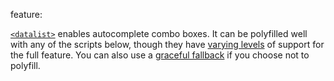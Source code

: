 feature: <datalist>
status: use
tags: polyfill gtie9 nomobile
kind: html
polyfillurls: [Minimal and library dependency-free vanilla JavaScript polyfill](https://github.com/mfranzke/datalist-polyfill), [Relevant Dropdowns](http://css-tricks.com/relevant-dropdowns-polyfill-for-datalist/), [jQuery Datalist Plugin](http://miketaylr.com/code/datalist.html)

[`<datalist>`](http://developers.whatwg.org/the-button-element.html#the-datalist-element) enables autocomplete combo boxes. It can be polyfilled well with any of the scripts below, though they have [varying levels](https://github.com/h5bp/html5please/issues/18) of support for the full feature. You can also use a [graceful fallback](http://adactio.com/journal/4272/) if you choose not to polyfill.
